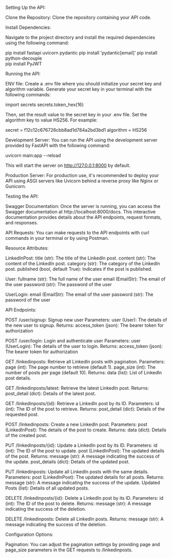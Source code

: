 Setting Up the API:

Clone the Repository: Clone the repository containing your API code.

Install Dependencies: 

Navigate to the project directory and install the required dependencies using the following command:

pip install fastapi uvicorn pydantic
pip install 'pydantic[email]'
pip install python-decouple  
pip install PyJWT 

Running the API:

ENV file: Create a .env file where you should initialize your secret key and algorithm variable. 
Generate your secret key in your terminal with the following commands:

import secrets
secrets.token_hex(16)

Then, set the result value to the secret key in your .env file. Set the algorithm key to value HS256. For example:

secret = f12c12c676726cbb8ad1d784a2bd3bd1
algorithm = HS256

Development Server: You can run the API using the development server provided by FastAPI with the following command:

uvicorn main:app --reload

This will start the server on http://127.0.0.1:8000 by default.

Production Server: For production use, it's recommended to deploy your API using ASGI servers like Uvicorn behind a reverse proxy like Nginx or Gunicorn.

Testing the API:

Swagger Documentation: Once the server is running, you can access the Swagger documentation at http://localhost:8000/docs. This interactive documentation provides details about the API endpoints, request formats, and responses.

API Requests: You can make requests to the API endpoints with curl commands in your terminal or by using Postman.

Resource Attributes:

LinkedInPost:
title (str): The title of the LinkedIn post.
content (str): The content of the LinkedIn post.
category (str): The category of the LinkedIn post.
published (bool, default True): Indicates if the post is published.

User:
fullname (str): The full name of the user
email (EmailStr): The email of the user
password (str): The password of the user

UserLogin:
email (EmailStr): The email of the user
password (str): The password of the user

API Endpoints:

POST /user/signup: Signup new user
Parameters:
user (User): The details of the new user to signup.
Returns:
access_token (json): The bearer token for authorization

POST /user/login: Login and authenticate user
Parameters:
user (UserLogin): The details of the user to login.
Returns:
access_token (json): The bearer token for authorization

GET /linkedinposts: Retrieve all LinkedIn posts with pagination.
Parameters:
page (int): The page number to retrieve (default 1).
page_size (int): The number of posts per page (default 10).
Returns:
data (list): List of LinkedIn post details.

GET /linkedinposts/latest: Retrieve the latest LinkedIn post.
Returns:
post_detail (dict): Details of the latest post.

GET /linkedinposts/{id}: Retrieve a LinkedIn post by its ID.
Parameters:
id (int): The ID of the post to retrieve.
Returns:
post_detail (dict): Details of the requested post.

POST /linkedinposts: Create a new LinkedIn post.
Parameters:
post (LinkedInPost): The details of the post to create.
Returns:
data (dict): Details of the created post.

PUT /linkedinposts/{id}: Update a LinkedIn post by its ID.
Parameters:
id (int): The ID of the post to update.
post (LinkedInPost): The updated details of the post.
Returns:
message (str): A message indicating the success of the update.
post_details (dict): Details of the updated post.

PUT /linkedinposts: Update all LinkedIn posts with the same details.
Parameters:
post (LinkedInPost): The updated details for all posts.
Returns:
message (str): A message indicating the success of the update.
Updated Posts (list): Details of all updated posts.

DELETE /linkedinposts/{id}: Delete a LinkedIn post by its ID.
Parameters:
id (int): The ID of the post to delete.
Returns:
message (str): A message indicating the success of the deletion.

DELETE /linkedinposts: Delete all LinkedIn posts.
Returns:
message (str): A message indicating the success of the deletion.

Configuration Options:

Pagination: You can adjust the pagination settings by providing page and page_size parameters in the GET requests to /linkedinposts.

